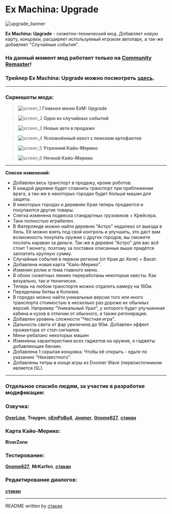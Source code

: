 # Ex Machina: Upgrade

![upgrade_banner](https://github.com/CarsenStream/ExM-Upgrade/assets/60093741/94d20153-c935-4e75-8c19-9bbe67f48501)

**Ex Machina: Upgrade** - сюжетно-технический мод. Добавляет новую карту, концовки, расширяет используемый игроком автопарк, а так-же добавляет "Случайные события".

### На данный момент мод работает только на [Community Remaster](https://github.com/DeusExMachinaTeam/EM-CommunityPatch)!

### Трейлер **Ex Machina: Upgrade** можно посмотреть **[здесь](https://youtu.be/hKthXKB6Ysg)**.

-----------------------------------------------------------------------------------------------

### Скриншоты мода:

> ![screen_1](https://github.com/CarsenStream/ExM-Upgrade/assets/60093741/a0a4ccda-376e-44fb-8944-83e3ccfa4aeb)
**Главное меню ExM: Upgrade**

> ![screen_2](https://github.com/CarsenStream/ExM-Upgrade/assets/60093741/f2f8b3fc-4827-4681-9596-4dacac0756af)
**Одно из случайных событий**

> ![screen_3](https://github.com/CarsenStream/ExM-Upgrade/assets/60093741/fa5d02a4-f044-4319-a406-d4917678146d)
**Новые авто в продаже**

> ![screen_4](https://github.com/CarsenStream/ExM-Upgrade/assets/60093741/ad99acbd-40f4-4bae-9b4d-009c8152902d)
**Усложнённый квест с поиском артефактов**

> ![screen_5](https://github.com/CarsenStream/ExM-Upgrade/assets/60093741/ccec1541-93af-4232-a115-c93c2d6b86e3)
**Утренний Кайо-Мерико**

> ![screen_6](https://github.com/CarsenStream/ExM-Upgrade/assets/60093741/e62905b7-ff53-47c9-bdd9-f77dbb254d80)
**Ночной Кайо-Мерико**

-----------------------------------------------------------------------------------------------

**Список изменений:**

- Добавлен весь транспорт в продажу, кроме роботов.
- В каждой деревне будет спавнить транспорт при приближении врага, а так-же в некоторых городах будет больше машин для защиты.
- В некоторых городах и деревнях Края теперь продаются и покупаются другие товары.
- Слегка изменена подвеска стандартных грузовиков + Крейсера.
- Танк полностью играбелен.
- В Фатерлянде можно найти деревню "Астро" недалеко от выезда в Хель. Её можно взять под свой контроль и улучшить, это даст вам возможность покупать оружие с других городов, вы сможете послать караван за деньги. Так-же в деревне "Астро" для вас всё стоит 1 монету, поэтому за поставки описанные выше придётся заплатить крупную сумму.
- Случайные события в первом регионе (от Края до Хеля) + Вахат.
- Добавлена новая карта "Кайо-Мерико".
- Изменен ролик и тема главного меню.
- В обоих сюжетных линиях переработаны некоторые квесты. Как визуально, так и технически.
- Теперь на любом транспорте можно отдалить камеру на 160м.
- Переделаны битвы в Колизее.
- В городах можно найти уникальные версии того или иного транспорта стоимостью в несколько раз дороже их обычных версий. Например "Уникальный Урал", у которого будет улучшенная кабина и кузов в отличии от обычного, а также регенерация.
- Добавлен уровень сложности "Честная игра".
- Дальность света от фар увеличена до 90м. Добавлен эффект прожектора от стоп-сигналов.
- Мини-ребаланс некоторых машин
- Изменены характеристики всех гаджетов на оружие, и гаджеты добавляющие бензин.
- Добавлена 1 скрытая концовка. Чтобы её открыть - едьте по указанию "Неизвестного".
- Добавлены титры в конце игры из Doomer Wave (первоисточником является ISL).

-----------------------------------------------------------------------------------------------

### Отдельное спасибо людям, за участие в разработке модификации: 

### Озвучка:

**[OverLine](https://github.com/lineisover)**, **Traygen**, **[__nEmPoBu4__](https://github.com/lyokhatankist)**, **[Joomer](https://github.com/JoomerOffical)**, **[Gnome627](https://github.com/Gnome627)**, **[стакан](https://github.com/ksh1vn)**

### Карта Кайо-Мерико:
**RiverZone**

### Тестирование:
**[Gnome627](https://github.com/Gnome627)**, **MrKarfen**, **[стакан](https://github.com/ksh1vn)**

### Редактирование диалогов:

**[стакан](https://github.com/ksh1vn)**

-----------------------------------------------------------------------------------------------

README written by [стакан](https://github.com/ksh1vn)
